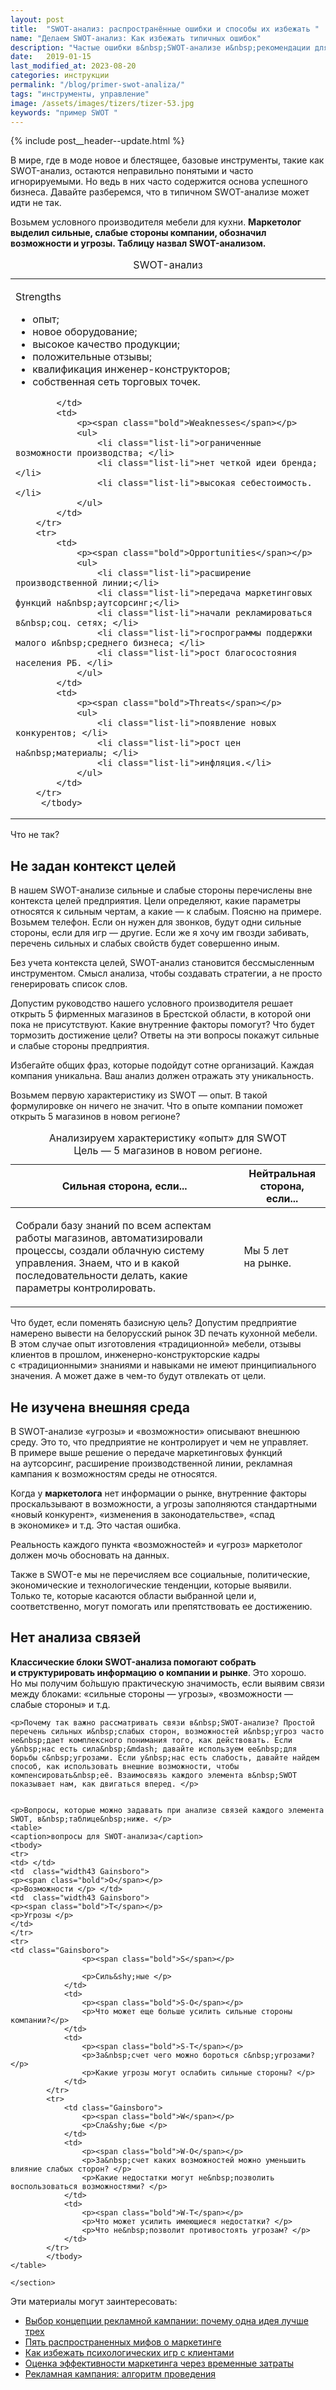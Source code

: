 ```yaml
---
layout: post
title:  "SWOT-анализ: распространённые ошибки и способы их избежать "
name: "Делаем SWOT-анализ: Как избежать типичных ошибок"
description: "Частые ошибки в&nbsp;SWOT-анализе и&nbsp;рекомендации для их&nbsp;коррекции. Примеры и&nbsp;советы от&nbsp;консультанта по&nbsp;маркетингу и&nbsp;стратегии."
date:   2019-01-15
last_modified_at: 2023-08-20
categories: инструкции
permalink: "/blog/primer-swot-analiza/"
tags: "инструменты, управление"
image: /assets/images/tizers/tizer-53.jpg
keywords: "пример SWOT "
---
```



{% include post__header--update.html %}

<p>В&nbsp;мире, где в&nbsp;моде новое и&nbsp;блестящее, базовые инструменты, такие как SWOT-анализ, остаются неправильно понятыми и&nbsp;часто игнорируемыми. Но&nbsp;ведь в&nbsp;них часто содержится основа успешного бизнеса. Давайте разберемся, что в&nbsp;типичном SWOT-анализе может идти не&nbsp;так. </p>
<p>Возьмем условного производителя мебели для кухни. <strong>Маркетолог выделил сильные, слабые стороны компании, обозначил возможности и&nbsp;угрозы. Таблицу назвал SWOT-анализом.</strong> </p>
<table>
<caption>SWOT-анализ</caption>
<tbody>
	<tr>
			<td>
			<p><span class="bold">Strengths</span></p>
				<ul>
					<li class="list-li">опыт;</li>
					<li class="list-li">новое оборудование;</li>
					<li class="list-li">высокое качество продукции;</li>
					<li class="list-li">положительные отзывы;</li>
					<li class="list-li">квалификация инженер-конструкторов;</li>
					<li class="list-li">собственная сеть торговых точек. </li>
 				</ul>
			
				
 			</td>
			<td>
				<p><span class="bold">Weaknesses</span></p>
				<ul>
					<li class="list-li">ограниченные возможности производства; </li>
					<li class="list-li">нет четкой идеи бренда; </li>
					<li class="list-li">высокая себестоимость. </li>
 				</ul>
 			</td>
 		</tr>
		<tr>
			<td>
				<p><span class="bold">Opportunities</span></p>
				<ul>
					<li class="list-li">расширение производственной линии;</li>
					<li class="list-li">передача маркетинговых функций на&nbsp;аутсорсинг;</li>
					<li class="list-li">начали рекламироваться в&nbsp;соц. сетях; </li>
					<li class="list-li">госпрограммы поддержки малого и&nbsp;среднего бизнеса; </li>
					<li class="list-li">рост благосостояния населения РБ. </li>
 				</ul>
 			</td>
			<td>
				<p><span class="bold">Threats</span></p>
				<ul>
					<li class="list-li">появление новых конкурентов; </li>
					<li class="list-li">рост цен на&nbsp;материалы; </li>
					<li class="list-li">инфляция.</li>
 				</ul>
 			</td>
 		</tr>
		 </tbody>
 </table>

<p>Что не&nbsp;так? </p>



<section class="row-gap--m">
<h2 class="section__title h1 bold ">Не&nbsp;задан контекст целей </h2>
<p>В&nbsp;нашем SWOT-анализе сильные и&nbsp;слабые стороны перечислены вне контекста целей предприятия. Цели определяют, какие параметры относятся к&nbsp;сильным чертам, а&nbsp;какие&nbsp;— к&nbsp;слабым. Поясню на&nbsp;примере. Возьмем телефон. Если он&nbsp;нужен для звонков, будут одни сильные стороны, если для игр&nbsp;— другие. Если&nbsp;же я&nbsp;хочу им&nbsp;гвозди забивать, перечень сильных и&nbsp;слабых свойств будет совершенно иным. </p>

<p>Без&nbsp;учета контекста целей, SWOT-анализ становится бессмысленным инструментом. Смысл анализа, чтобы создавать стратегии, а&nbsp;не&nbsp;просто генерировать список слов. </p>
<p>Допустим руководство нашего условного производителя решает открыть 5&nbsp;фирменных магазинов в&nbsp;Брестской области, в&nbsp;которой они пока не&nbsp;присутствуют. Какие внутренние факторы помогут? Что будет тормозить достижение цели? Ответы на&nbsp;эти вопросы покажут сильные и&nbsp;слабые стороны предприятия. </p>
<p class="post__note">Избегайте общих фраз, которые подойдут сотне организаций. Каждая компания уникальна. Ваш анализ должен отражать эту уникальность.  </p>
<p>Возьмем первую характеристику из&nbsp;SWOT&nbsp;— опыт. В&nbsp;такой формулировке он&nbsp;ничего не&nbsp;значит. Что в&nbsp;опыте компании поможет открыть 5&nbsp;магазинов в&nbsp;новом регионе? </p>

<table>
<caption>Анализируем характеристику &laquo;опыт&raquo; для SWOT <br/>
Цель&nbsp;— 5&nbsp;магазинов в&nbsp;новом регионе. </caption>
<thead>
<tr>
<th class="width50">Сильная сторона, если... </th>
<th class="width50">Нейтральная сторона, если...</th>
</tr>
</thead>
<tbody>
<tr>
<td>
	<p>Cобрали базу знаний по&nbsp;всем аспектам работы магазинов, автоматизировали процессы, создали облачную систему управления. Знаем, что и&nbsp;в&nbsp;какой последовательности делать, какие параметры контролировать. </p>
</td>
<td>
<p>Мы&nbsp;5&nbsp;лет на&nbsp;рынке. </p>
</td>
</tr>
</tbody>
</table>


<p>Что будет, если поменять базисную цель? Допустим предприятие намерено вывести на&nbsp;белорусский рынок 3D&nbsp;печать кухонной мебели. В&nbsp;этом случае опыт изготовления «традиционной» мебели, отзывы клиентов в&nbsp;прошлом, инженерно-конструкторские кадры с&nbsp;«традиционными» знаниями и&nbsp;навыками не&nbsp;имеют принципиального значения. А&nbsp;может даже в&nbsp;чем-то будут отвлекать от&nbsp;цели. </p>
</section>


<section class="row-gap--m">
<h2 class="section__title h1 bold ">Не&nbsp;изучена внешняя среда </h2>
<p>В&nbsp;SWOT-анализе «угрозы» и&nbsp;«возможности» описывают внешнюю среду. Это&nbsp;то, что предприятие не&nbsp;контролирует и&nbsp;чем не&nbsp;управляет. В&nbsp;примере выше решение о&nbsp;передаче маркетинговых функций на&nbsp;аутсорсинг, расширение производственной линии, рекламная кампания к&nbsp;возможностям среды не&nbsp;относятся. </p>
<p>Когда у&nbsp;<b>маркетолога</b> нет информации о&nbsp;рынке, внутренние факторы проскальзывают в&nbsp;возможности, а&nbsp;угрозы заполняются стандартными «новый конкурент», «изменения в&nbsp;законодательстве», «спад в&nbsp;экономике» и&nbsp;т.д. Это частая ошибка. </p>
<p class="post__note">Реальность каждого пункта «возможностей» и&nbsp;«угроз» маркетолог должен мочь обосновать на&nbsp;данных. </p>
<p>Также в&nbsp;SWOT-е мы&nbsp;не&nbsp;перечисляем все социальные, политические, экономические и&nbsp;технологические тенденции, которые выявили. Только&nbsp;те, которые касаются области выбранной цели&nbsp;и, соответственно, могут помогать или препятствовать ее&nbsp;достижению. </p>
</section>


<section class="row-gap--m">
	<h2 class="section__title h1 bold ">Нет анализа связей </h2>
	<p><strong>Классические блоки SWOT-анализа помогают собрать и&nbsp;структурировать информацию о&nbsp;компании и&nbsp;рынке</strong>. Это хорошо. Но&nbsp;мы&nbsp;получим бо&#x301;льшую практическую значимость, если выявим связи между блоками: «сильные стороны&nbsp;— угрозы», «возможности&nbsp;— слабые стороны» и&nbsp;т.д. </p>

	<p>Почему так важно рассматривать связи в&nbsp;SWOT-анализе? Простой перечень сильных и&nbsp;слабых сторон, возможностей и&nbsp;угроз часто не&nbsp;дает комплексного понимания того, как действовать. Если у&nbsp;нас есть сила&nbsp;&mdash; давайте используем ее&nbsp;для борьбы с&nbsp;угрозами. Если у&nbsp;нас есть слабость, давайте найдем способ, как использовать внешние возможности, чтобы компенсировать&nbsp;её. Взаимосвязь каждого элемента в&nbsp;SWOT показывает нам, как двигаться вперед. </p>


	<p>Вопросы, которые можно задавать при анализе связей каждого элемента SWOT, в&nbsp;таблице&nbsp;ниже. </p>
	<table>
	<caption>вопросы для SWOT-анализа</caption>
	<tbody>
	<tr>
	<td> </td>
	<td  class="width43 Gainsboro">
	<p><span class="bold">O</span></p>
	<p>Возможности </p> </td>
	<td  class="width43 Gainsboro">
	<p><span class="bold">T</span></p>
	<p>Угрозы </p>
	</td>
	</tr>
	<tr>
	<td class="Gainsboro">
					<p><span class="bold">S</span></p>
					
					<p>Силь&shy;ные </p>
				</td>
				<td>
					<p><span class="bold">S-O</span></p>
					<p>Что может еще больше усилить сильные стороны компании?</p>
				</td>
				<td>
					<p><span class="bold">S-T</span></p>
					<p>За&nbsp;счет чего можно бороться с&nbsp;угрозами? </p>
					<p>Какие угрозы могут ослабить сильные стороны? </p>
				</td>
			</tr>
			<tr>
				<td class="Gainsboro">
					<p><span class="bold">W</span></p>
					<p>Сла&shy;бые </p>
				</td>
				<td>
					<p><span class="bold">W-O</span></p>
					<p>За&nbsp;счет каких возможностей можно уменьшить влияние слабых сторон? </p>
					<p>Какие недостатки могут не&nbsp;позволить воспользоваться возможностями? </p>
				</td>
				<td>
					<p><span class="bold">W-T</span></p>
					<p>Что может усилить имеющиеся недостатки? </p>
					<p>Что не&nbsp;позволит противостоять угрозам? </p>
				</td>
			</tr>
			</tbody>
	</table>

	</section>


<footer class="additive-spacing">
<p class="mb-m mt-m"> Эти материалы могут заинтересовать:</p>
<ul class="addictive-spacing">
<li class="list-li">
  <a href="/blog/choice/" class="link"> Выбор концепции рекламной кампании: почему одна идея лучше трех </a>
</li>
<li class="list-li">
  <a href="/blog/misconceptions/" class="link"> Пять распространенных мифов о&nbsp;маркетинге</a>
</li>
<li class="list-li">
  <a href="/blog/igra/" class="link">Как&nbsp;избежать психологических игр с&nbsp;клиентами</a>
</li>
<li class="list-li">
  <a href="/blog/effektivnost-marketinga/" class="link">Оценка эффективности маркетинга через временные затраты</a>
</li>
<li class="list-li">
  <a href="/blog/algoritm-provedeniya-reklamnoj-kampanii/" class="link">Рекламная кампания: алгоритм проведения</a>
</li>
</ul>
</footer>